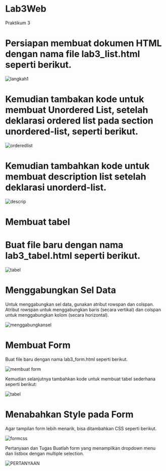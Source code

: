 # Lab3Web
Praktikum 3


# Persiapan membuat dokumen HTML dengan nama file lab3_list.html seperti berikut.

![langkah1](https://user-images.githubusercontent.com/81818405/115100417-a5148c80-9f66-11eb-905b-7c9e5b80df19.PNG)

# Kemudian tambakan kode untuk membuat Unordered List, setelah deklarasi ordered list pada section unordered-list, seperti berikut.

![orderedlist](https://user-images.githubusercontent.com/81818405/115100616-ee191080-9f67-11eb-917d-c02e8448bede.PNG)

# Kemudian tambahkan kode untuk membuat description list setelah deklarasi unorderd-list.

![descrip](https://user-images.githubusercontent.com/81818405/115100652-23256300-9f68-11eb-8c24-b50dbc5b0d06.PNG)

# Membuat tabel
# Buat file baru dengan nama lab3_tabel.html seperti berikut.

![tabel](https://user-images.githubusercontent.com/81818405/115100677-5b2ca600-9f68-11eb-82b2-db7b7cafdfe5.PNG)

# Menggabungkan Sel Data
Untuk menggabungkan sel data, gunakan atribut rowspan dan colspan. Atribut rowspan untuk menggabungkan baris (secara vertikal) dan colspan untuk menggabungkan kolom (secara horizontal).

![menggabungkansel](https://user-images.githubusercontent.com/81818405/115100711-9929ca00-9f68-11eb-9823-098cc3bb7c26.PNG)

# Membuat Form
Buat file baru dengan nama lab3_form.html seperti berikut.

![membuat form](https://user-images.githubusercontent.com/81818405/115100733-b52d6b80-9f68-11eb-96d1-968583290190.PNG)

Kemudian selanjutnya tambahkan kode untuk membuat tabel sederhana seperti berikut:

![tabel](https://user-images.githubusercontent.com/81818405/115100747-d7bf8480-9f68-11eb-8bda-9db5725fe41e.PNG)

# Menabahkan Style pada Form
Agar tampilan form lebih menarik, bisa ditambahkan CSS seperti berikut.

![formcss](https://user-images.githubusercontent.com/81818405/115100771-148b7b80-9f69-11eb-8587-1f8517eeac47.PNG)

Pertanyaan dan Tugas
Buatlah form yang menampilkan dropdown menu dan listbox dengan multiple selection.

![PERTANYAAN](https://user-images.githubusercontent.com/81818405/115100789-3c7adf00-9f69-11eb-958d-8eb3df108cc5.PNG)






